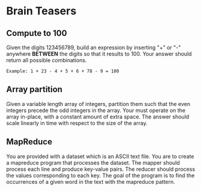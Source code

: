 # Brain Teasers
## Compute to 100
Given the digits 123456789, build an expression by inserting "+" or "-" anywhere **BETWEEN** the digits so that it results to 100.
Your answer should return all possible combinations.
```
Example: 1 + 23 - 4 + 5 + 6 + 78 - 9 = 100
```

## Array partition
Given a variable length array of integers, partition them such that the even integers precede the odd integers in the array. Your must operate on the array in-place, with a constant amount of extra space. 
The answer should scale linearly in time with respect to the size of the array.

## MapReduce
You are provided with a dataset which is an ASCII text file. You are to create a mapreduce program that processes the dataset.  The mapper should process each line and produce key-value pairs. The reducer should process the values corresponding to each key. 
The goal of the program is to find the occurrences of a given word in the text with the mapreduce pattern.
